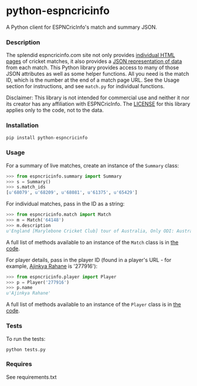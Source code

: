 # python-espncricinfo

A Python client for ESPNCricInfo's match and summary JSON.

### Description

The splendid espncricinfo.com site not only provides [individual HTML pages](http://www.espncricinfo.com/caribbean-premier-league-2015/engine/match/857713.html) of cricket matches, it also provides a [JSON representation of data](http://www.espncricinfo.com/caribbean-premier-league-2015/engine/match/857713.json) from each match. This Python library provides access to many of those JSON attributes as well as some helper functions. All you need is the match ID, which is the number at the end of a match page URL. See the Usage section for instructions, and see `match.py` for individual functions.

Disclaimer: This library is not intended for commercial use and neither it nor its creator has any affiliation with ESPNCricInfo. The [LICENSE](LICENSE.txt) for this library applies only to the code, not to the data.

### Installation

```python
pip install python-espncricinfo
```

### Usage

For a summary of live matches, create an instance of the `Summary` class:

```python
>>> from espncricinfo.summary import Summary
>>> s = Summary()
>>> s.match_ids
[u'68079', u'68209', u'68081', u'61375', u'65429']
```

For individual matches, pass in the ID as a string:

```python
>>> from espncricinfo.match import Match
>>> m = Match('64148')
>>> m.description
u'England [Marylebone Cricket Club] tour of Australia, Only ODI: Australia v England at Melbourne, Jan 5, 1971'
```

A full list of methods available to an instance of the `Match` class is in [the code](https://github.com/dwillis/python-espncricinfo/blob/master/espncricinfo/match.py).

For player details, pass in the player ID (found in a player's URL - for example, [Ajinkya Rahane](http://www.espncricinfo.com/west-indies-v-india-2016/content/player/277916.html) is '277916'):

```python
>>> from espncricinfo.player import Player
>>> p = Player('277916')
>>> p.name
u'Ajinkya Rahane'
```

A full list of methods available to an instance of the `Player` class is in [the code](https://github.com/dwillis/python-espncricinfo/blob/master/espncricinfo/player.py).

### Tests

To run the tests:

```shell
python tests.py
```

### Requires

See requirements.txt
